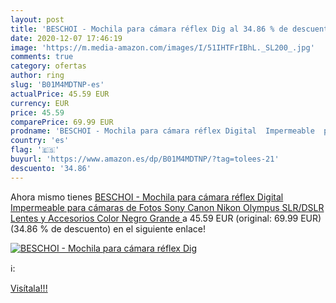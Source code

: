 ```yaml
---
layout: post
title: 'BESCHOI - Mochila para cámara réflex Dig al 34.86 % de descuento'
date: 2020-12-07 17:46:19
image: 'https://m.media-amazon.com/images/I/51IHTFrIBhL._SL200_.jpg'
comments: true
category: ofertas
author: ring
slug: 'B01M4MDTNP-es'
actualPrice: 45.59 EUR
currency: EUR
price: 45.59
comparePrice: 69.99 EUR
prodname: 'BESCHOI - Mochila para cámara réflex Digital  Impermeable  para cámaras de Fotos Sony  Canon  Nikon  Olympus SLR/DSLR  Lentes y Accesorios  Color Negro  Grande '
country: 'es'
flag: '🇪🇸'
buyurl: 'https://www.amazon.es/dp/B01M4MDTNP/?tag=tolees-21'
descuento: '34.86'
---
```


Ahora mismo tienes [BESCHOI - Mochila para cámara réflex Digital  Impermeable  para cámaras de Fotos Sony  Canon  Nikon  Olympus SLR/DSLR  Lentes y Accesorios  Color Negro  Grande ](https://www.amazon.es/dp/B01M4MDTNP/?tag=tolees-21) a 45.59 EUR (original: 69.99 EUR) (34.86 %  de descuento) en el siguiente enlace!

[![BESCHOI - Mochila para cámara réflex Dig](https://m.media-amazon.com/images/I/51IHTFrIBhL._SL200_.jpg)](https://www.amazon.es/dp/B01M4MDTNP/?tag=tolees-21)

ℹ️:


[Visítala!!!](https://www.amazon.es/dp/B01M4MDTNP/?tag=tolees-21)
